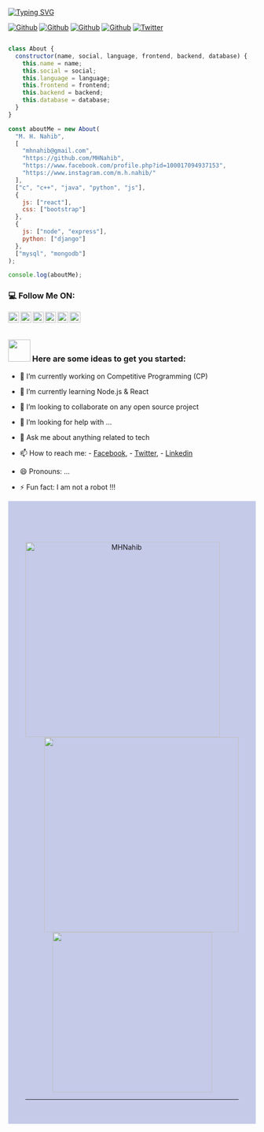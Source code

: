 [![Typing SVG](https://readme-typing-svg.herokuapp.com?color=1A7DF7&center=true&vCenter=true&lines=Hello+World!;I+am+M.+H.+Nahib+%F0%9F%91%8B)](https://git.io/typing-svg)
<!--
[![HitCount](http://hits.dwyl.com/MHNahib/MHNahib.svg)](http://hits.dwyl.com/MHNahib/MHNahib)
-->

[![Github](https://img.shields.io/github/followers/MHNahib?style=social)](https://github.com/MHNahib)
[![Github](https://img.shields.io/github/last-commit/MHNahib/MHNahib)](https://github.com/MHNahib/MHNahib)
[![Github](https://img.shields.io/github/stars/MHNahib/MHNahib?style=social)](https://github.com/MHNahib/MHNahib)
[![Github](https://img.shields.io/github/watchers/MHNahib/MHNahib?style=social)](https://github.com/MHNahib/MHNahib)
[![Twitter](https://img.shields.io/twitter/url?style=social&url=https%3A%2F%2Ftwitter.com%2Fdamiarc_dev)](https://twitter.com/HNahib)

```javascript

class About {
  constructor(name, social, language, frontend, backend, database) {
    this.name = name;
    this.social = social;
    this.language = language;
    this.frontend = frontend;
    this.backend = backend;
    this.database = database;
  }
}

const aboutMe = new About(
  "M. H. Nahib",
  [
    "mhnahib@gmail.com",
    "https://github.com/MHNahib",
    "https://www.facebook.com/profile.php?id=100017094937153",
    "https://www.instagram.com/m.h.nahib/"
  ],
  ["c", "c++", "java", "python", "js"],
  {
    js: ["react"],
    css: ["bootstrap"]
  },
  {
    js: ["node", "express"],
    python: ["django"]
  },
  ["mysql", "mongodb"]
);

console.log(aboutMe);

```

### :computer: Follow Me ON:

<a href="https://twitter.com/HNahib">
  <img align="left" alt="M. H. Nahib" width="22px" src="https://img.icons8.com/fluent/48/000000/twitter.png"/>
</a>
<a href="https://www.linkedin.com/in/mhnahib/">
  <img align="left" alt="Linkdein - M. H. Nahib" width="22px" src="https://cdn.jsdelivr.net/npm/simple-icons@v3/icons/linkedin.svg" />
</a>
<a href="https://github.com/MHNahib/">
  <img align="left" alt="Github- M. H. Nahib" width="22px" src="https://img.icons8.com/fluent/48/000000/github.png"/>
</a>
<a href="https://t.me/mhnahib">
  <img align="left" alt="Telegram - M. H. Nahib" width="22px" src="https://img.icons8.com/fluent/48/000000/telegram-app.png"/>
</a>
<a href="mailto:mhnahib@gmail.com">
  <img align="left" alt="Gmail - M. H. Nahib" width="22px" src="https://img.icons8.com/fluent/48/000000/gmail.png"/>
</a>
<a href="https://www.facebook.com/profile.php?id=100017094937153">
  <img align="left" alt="Facebook - M. H. Nahib" width="22px" src="https://img.icons8.com/android/24/000000/facebook.png"/>
</a>

</br>
</br>

### <img src="https://github.com/TheDudeThatCode/TheDudeThatCode/blob/master/Assets/Developer.gif" width="45px"> Here are some ideas to get you started:

- 🔭 I’m currently working on Competitive Programming (CP)
- 🌱 I’m currently learning Node.js & React
- 👯 I’m looking to collaborate on any open source project
- 🤔 I’m looking for help with ...
- 💬 Ask me about anything related to tech

- 📫 How to reach me:  - [Facebook](https://www.facebook.com/profile.php?id=100017094937153),
                        - [Twitter](https://twitter.com/HNahib),
                        - [Linkedin](https://www.linkedin.com/in/mhnahib/)

- 😄 Pronouns: ...
- ⚡ Fun fact: I am not a robot !!!


<div style="background-color:#c5cae9;">
   <br>
 
   <br>
   <div style="padding: 35px;">
      <p align=center>
      <div align=center>
         <a href="https://github.com/denvercoder1/github-readme-streak-stats" title="Go to Source">
         <img align="left" width=396 src="https://github-readme-streak-stats.herokuapp.com/?user=MHNahib&theme=react&border=61dafb&hide_border=true" alt="MHNahib" />
         </a>
         <a href="https://github.com/anuraghazra/github-readme-stats" title="Go to Source">
         <img align="right" width=396 src="https://github-readme-stats.vercel.app/api?username=MHNahib&show_icons=true&theme=react&border_color=61dafb&hide_border=true" />
         </a>
      </div>
      <br><br><br><br><br><br><br><br><br>
      <div align=center>
         <a href="https://github.com/anuraghazra/github-readme-stats">
         <img width=325 align="center" src="https://github-readme-stats.vercel.app/api/top-langs/?username=MHNahib&hide=c%23,powershell,Mathematica,Ruby,Objective-C,Objective-C%2b%2b,Cuda&title_color=61dafb&text_color=ffffff&icon_color=61dafb&bg_color=20232a&langs_count=8&layout=compact&border_color=61dafb&hide_border=true" />
         </a>
         

     
     
<hr>


